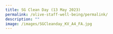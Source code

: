 ```yaml
---
title: SG Clean Day (13 May 2023)
permalink: /olive-staff-well-being/permalink/
description: ""
image: /images/SGCleanday_KV_A4_FA.jpg
---
```

